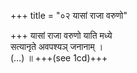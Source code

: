 +++
title = "०२ यासां राजा वरुणो"

+++
यासां राजा वरुणो याति मध्ये  
सत्यानृते अवपश्यञ् जनानाम् ।  
(…) ॥ +++(see 1cd)+++